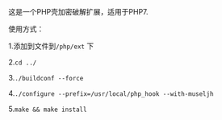 这是一个PHP壳加密破解扩展，适用于PHP7.

使用方式：

1.添加到文件到`/php/ext` 下

2.`cd ../`

3.`./buildconf --force`

4.`./configure --prefix=/usr/local/php_hook --with-museljh`

5.`make && make install`

